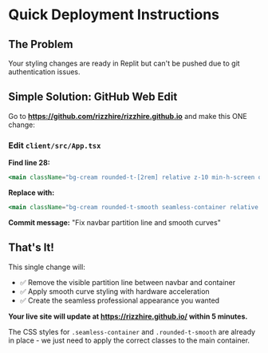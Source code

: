# Quick Deployment Instructions 

## The Problem
Your styling changes are ready in Replit but can't be pushed due to git authentication issues.

## Simple Solution: GitHub Web Edit

Go to **https://github.com/rizzhire/rizzhire.github.io** and make this ONE change:

### Edit `client/src/App.tsx`
**Find line 28:**
```jsx
<main className="bg-cream rounded-t-[2rem] relative z-10 min-h-screen overflow-hidden mt-16 content-reveal">
```

**Replace with:**
```jsx
<main className="bg-cream rounded-t-smooth seamless-container relative z-10 min-h-screen overflow-hidden mt-16 content-reveal">
```

**Commit message:** "Fix navbar partition line and smooth curves"

## That's It!
This single change will:
- ✅ Remove the visible partition line between navbar and container
- ✅ Apply smooth curve styling with hardware acceleration  
- ✅ Create the seamless professional appearance you wanted

**Your live site will update at https://rizzhire.github.io/ within 5 minutes.**

The CSS styles for `.seamless-container` and `.rounded-t-smooth` are already in place - we just need to apply the correct classes to the main container.